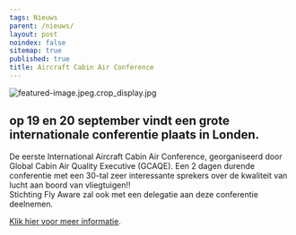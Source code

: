 ```yaml
---
tags: Nieuws
parent: /nieuws/
layout: post
noindex: false
sitemap: true
published: true
title: Aircraft Cabin Air Conference
---
```

![featured-image.jpeg.crop_display.jpg]({{site.baseurl}}/assets/img/featured-image.jpeg.crop_display.jpg)

## op 19 en 20 september vindt een grote internationale conferentie plaats in Londen.

De eerste International Aircraft Cabin Air Conference, georganiseerd door Global Cabin Air Quality Executive (GCAQE). Een 2 dagen durende conferentie met een 30-tal zeer interessante sprekers over de kwaliteit van lucht aan boord van vliegtuigen!!  
Stichting Fly Aware zal ook met een delegatie aan deze conferentie deelnemen.  

[Klik hier voor meer informatie](http://m.atwonline.com/aircraft-engines/conference-focus-aircraft-cabin-air-quality?utm_rid=CPEN1000003437883&utm_campaign=10667&utm_medium=email&elq2=8feb7e26379a4a34bd48f9f650cd7bf1).
